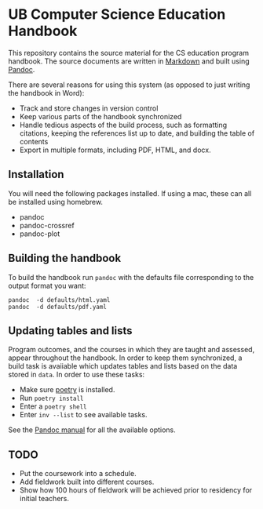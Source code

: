 # UB Computer Science Education Handbook

This repository contains the source material for the CS education program handbook. 
The source documents are written in [Markdown](https://daringfireball.net/projects/markdown/) 
and built using [Pandoc](https://pandoc.org/MANUAL.html). 

There are several reasons for using this system (as opposed to just writing the handbook in Word):

- Track and store changes in version control
- Keep various parts of the handbook synchronized
- Handle tedious aspects of the build process, such as formatting citations, keeping the 
  references list up to date, and building the table of contents
- Export in multiple formats, including PDF, HTML, and docx.

## Installation

You will need the following packages installed. If using a mac, these can all be installed using homebrew.

- pandoc
- pandoc-crossref
- pandoc-plot

## Building the handbook

To build the handbook run `pandoc` with the defaults file corresponding to the output format you want:

    pandoc  -d defaults/html.yaml
    pandoc  -d defaults/pdf.yaml

## Updating tables and lists

Program outcomes, and the courses in which they are taught and assessed, appear throughout the handbook. In order 
to keep them synchronized, a build task is avaiiable which updates tables and lists based on the data stored
in `data`. In order to use these tasks:

- Make sure [poetry](https://python-poetry.org/) is installed.
- Run `poetry install`
- Enter a `poetry shell`
- Enter `inv --list` to see available tasks.

See the [Pandoc manual](https://pandoc.org/MANUAL.html) for all the available
options.

## TODO

- Put the coursework into a schedule.
- Add fieldwork built into different courses.
- Show how 100 hours of fieldwork will be achieved prior to residency for initial teachers. 

